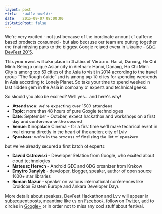 ```yaml
---
layout: post
title:  "Hello World!"
date:   2015-09-07 08:00:00
isStaticPost: false
---
```


We're very excited - not just because of the inordinate amount of caffeine based products consumed - 
but also because our team are putting together 
the final missing parts to the biggest Google related event in Ukraine - [GDG DevFest 2015](http://devfest.vn/). 

This year event will take place in 3 cities of Vietnam: Hanoi, Danang, Ho Chi Minh. Being a unique Asian city in Vietnam: Hanoi, Danang, Ho Chi Minh City is among top 50 cities of the Asia to visit in 2014 according to the travel group “The Rough Guide” and is among top 10 cities for spending weekends in Asia according to Lonely Planet. So take your time to spend weeked in last hidden gem in the Asia in company of experts and technical geeks.

So should you also be excited? Well yes... and here's why!

* **Attendance**: we're expecting over 1500 attendees
* **Topic**: more than 48 hours of pure Google technologies 
* **Date**: September - October, expect hackathon and workshops on a first day and conference on the second
* **Venue**: Kinopalace Cinema - for a first time we'll make technical event in real cinema directly in the heart of the ancient city of Lviv
* **Speakers**: we're in the process of finalising the list of speakers

but we've already secured a first batch of experts:

* **Dawid Ostrowski** - Developer Relation from Google, who excited about cloud technologies<br>
* **Mateusz Herych** - Android GDE and GDG organizer from Krakow<br>
* **Dmytro Danylyk** - developer, blogger, speaker, author of open source 1000+ star libraries <br>
* **Roman Mazur** - speaker on various international conferences like Droidcon Eastern Europe and Ankara Developer Days<br>


More details about speakers, DevFest Hackathon and Lviv will appear in subsequent posts, meantime like us on [Facebook](https://facebook.com/GDGHanoi), follow on [Twitter](https://twitter.com/intent/user?screen_name=GDGHanoi), add to circles in [Google+](https://plus.google.com/u/0/b/115379288713741614733/+GdghanoiOrg/) or  in order not to miss any cool stuff about festival.
